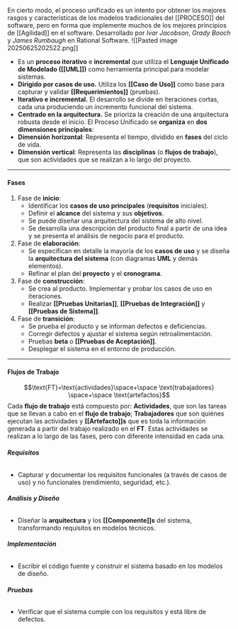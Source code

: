 En cierto modo, el proceso unificado es un intento por obtener los mejores rasgos y características de los modelos tradicionales del [[PROCESO]] del software, pero en forma que implemente muchos de los mejores principios de [[Agilidad]] en el software. 
Desarrollado por *Ivar Jacobson*, *Grady Booch* y *James Rumbaugh* en Rational Software.
![[Pasted image 20250625202522.png]]
- Es un **proceso iterativo** e **incremental** que utiliza el **Lenguaje Unificado de Modelado ([[UML]])** como herramienta principal para modelar sistemas.
- **Dirigido por casos de uso.** Utiliza los **[[Caso de Uso]]** como base para capturar y validar **[[Requerimientos]]** (pruebas).
- **Iterativo e incremental.** El desarrollo se divide en iteraciones cortas, cada una produciendo un incremento funcional del sistema.
- **Centrado en la arquitectura.** Se prioriza la creación de una arquitectura robusta desde el inicio.
El Proceso Unificado se **organiza** en **dos dimensiones principales**:
- **Dimensión horizontal**: Representa el tiempo, dividido en **fases** del ciclo de vida.
- **Dimensión vertical**: Representa las **disciplinas** (o **flujos de trabajo**), que son actividades que se realizan a lo largo del proyecto.
****
#### **Fases**
1. Fase de **inicio**: 
	- Identificar los **casos de uso principales** (**requisitos** iniciales).
	- Definir el **alcance** del sistema y sus **objetivos**.
	- Se puede diseñar una arquitectura del sistema de alto nivel.
	- Se desarrolla una descripción del producto final a partir de una idea y se presenta el análisis de negocio para el producto.
2. Fase de **elaboración**: 
	 - Se especifican en detalle la mayoría de los **casos de uso** y se diseña la **arquitectura del sistema** (con diagramas **UML** y demás elementos). 
	 - Refinar el plan del **proyecto** y el **cronograma**.
3. Fase de **construcción**: 
	- Se crea al producto. Implementar y probar los casos de uso en iteraciones.
	- Realizar **[[Pruebas Unitarias]]**, **[[Pruebas de Integración]]** y **[[Pruebas de Sistema]]**.
4. Fase de **transición**: 
	- Se prueba el producto y se informan defectos e deficiencias.
	- Corregir defectos y ajustar el sistema según retroalimentación.
	- Pruebas **beta** o **[[Pruebas de Aceptación]]**.
	- Desplegar el sistema en el entorno de producción.
****
#### **Flujos de Trabajo**
$$\text{FT}=\text{actividades}\space+\space \text{trabajadores} \space+\space \text{artefactos}$$
Cada **flujo de trabajo** está compuesto por: **Actividades**, que son las tareas que se llevan a cabo en el **flujo de trabajo**; **Trabajadores** que son quiénes ejecutan las actividades y **[[Artefacto]]s** que es toda la información generada a partir del trabajo realizado en el **FT**.
Estas actividades se realizan a lo largo de las fases, pero con diferente intensidad en cada una.
###### **Requisitos**
- Capturar y documentar los requisitos funcionales (a través de casos de uso) y no funcionales (rendimiento, seguridad, etc.).
###### **Análisis y Diseño**
- Diseñar la **arquitectura** y los **[[Componente]]s** del sistema, transformando requisitos en modelos técnicos.
###### **Implementación**
- Escribir el código fuente y construir el sistema basado en los modelos de diseño.
###### **Pruebas**
- Verificar que el sistema cumple con los requisitos y está libre de defectos.